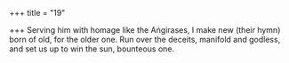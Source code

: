 +++
title = "19"

+++
Serving him with homage like the Aṅgirases, I make new (their hymn)  born of old, for the older one.
Run over the deceits, manifold and godless, and set us up to win the  sun, bounteous one.